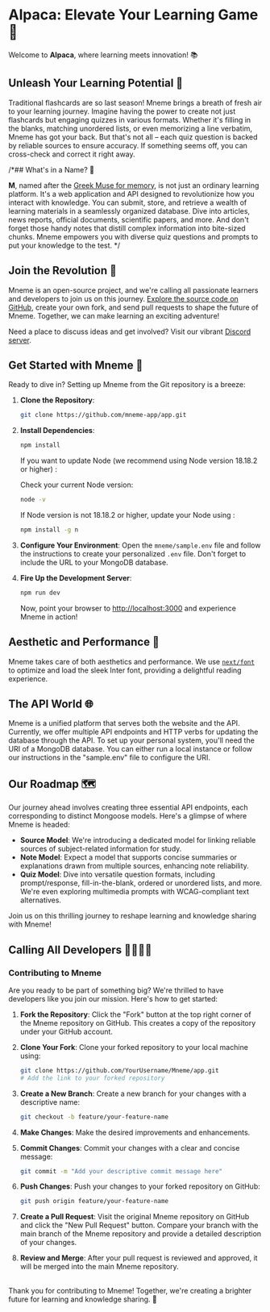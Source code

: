 # Alpaca: Elevate Your Learning Game🚀

Welcome to **Alpaca**, where learning meets innovation! 📚

## Unleash Your Learning Potential 🌟

Traditional flashcards are so last season! Mneme brings a breath of fresh air to your learning journey. Imagine having the power to create not just flashcards but engaging quizzes in various formats. Whether it's filling in the blanks, matching unordered lists, or even memorizing a line verbatim, Mneme has got your back. But that's not all – each quiz question is backed by reliable sources to ensure accuracy. If something seems off, you can cross-check and correct it right away.

/*## What's in a Name? 🤔

**M**, named after the [Greek Muse for memory](https://en.wikipedia.org/wiki/Mneme), is not just an ordinary learning platform. It's a web application and API designed to revolutionize how you interact with knowledge. You can submit, store, and retrieve a wealth of learning materials in a seamlessly organized database. Dive into articles, news reports, official documents, scientific papers, and more. And don't forget those handy notes that distill complex information into bite-sized chunks. Mneme empowers you with diverse quiz questions and prompts to put your knowledge to the test. */

## Join the Revolution 🚀

Mneme is an open-source project, and we're calling all passionate learners and developers to join us on this journey. [Explore the source code on GitHub](https://github.com/mneme-app/app.git), create your own fork, and send pull requests to shape the future of Mneme. Together, we can make learning an exciting adventure!

Need a place to discuss ideas and get involved? Visit our vibrant [Discord server](https://discord.com/invite/GNzuTVY9zF).

## Get Started with Mneme 🏁

Ready to dive in? Setting up Mneme from the Git repository is a breeze:

1. **Clone the Repository**:
   ```bash
   git clone https://github.com/mneme-app/app.git
   ```

2. **Install Dependencies**:
   ```bash
   npm install
   ```
   If you want to update Node (we recommend using Node version 18.18.2 or higher) :
   
   Check your current Node version:
   ```bash
   node -v 
   ```
   If Node version is not 18.18.2 or higher, update your Node using :
   ```bash
   npm install -g n   
   ```

4. **Configure Your Environment**:
   Open the `mneme/sample.env` file and follow the instructions to create your personalized `.env` file. Don't forget to include the URL to your MongoDB database.

5. **Fire Up the Development Server**:
   ```bash
   npm run dev
   ```

   Now, point your browser to [http://localhost:3000](http://localhost:3000) and experience Mneme in action!

## Aesthetic and Performance 🎨

Mneme takes care of both aesthetics and performance. We use [`next/font`](https://nextjs.org/docs/basic-features/font-optimization) to optimize and load the sleek Inter font, providing a delightful reading experience.

## The API World 🌐

Mneme is a unified platform that serves both the website and the API. Currently, we offer multiple API endpoints and HTTP verbs for updating the database through the API. To set up your personal system, you'll need the URI of a MongoDB database. You can either run a local instance or follow our instructions in the "sample.env" file to configure the URI.


## Our Roadmap 🗺️

Our journey ahead involves creating three essential API endpoints, each corresponding to distinct Mongoose models. Here's a glimpse of where Mneme is headed:

- **Source Model**: We're introducing a dedicated model for linking reliable sources of subject-related information for study.
- **Note Model**: Expect a model that supports concise summaries or explanations drawn from multiple sources, enhancing note reliability.
- **Quiz Model**: Dive into versatile question formats, including prompt/response, fill-in-the-blank, ordered or unordered lists, and more. We're even exploring multimedia prompts with WCAG-compliant text alternatives.

Join us on this thrilling journey to reshape learning and knowledge sharing with Mneme!

## Calling All Developers 👩‍💻👨‍💻

### Contributing to Mneme

Are you ready to be part of something big? We're thrilled to have developers like you join our mission. Here's how to get started:

1. **Fork the Repository**:
   Click the "Fork" button at the top right corner of the Mneme repository on GitHub. This creates a copy of the repository under your GitHub account.

2. **Clone Your Fork**:
   Clone your forked repository to your local machine using:
   ```bash
   git clone https://github.com/YourUsername/Mneme/app.git
   # Add the link to your forked repository
   ```

3. **Create a New Branch**:
   Create a new branch for your changes with a descriptive name:
   ```bash
   git checkout -b feature/your-feature-name
   ```

4. **Make Changes**:
   Make the desired improvements and enhancements.

5. **Commit Changes**:
   Commit your changes with a clear and concise message:
   ```bash
   git commit -m "Add your descriptive commit message here"
   ```

6. **Push Changes**:
   Push your changes to your forked repository on GitHub:
   ```bash
   git push origin feature/your-feature-name
   ```

7. **Create a Pull Request**:
   Visit the original Mneme repository on GitHub and click the "New Pull Request" button. Compare your branch with the main branch of the Mneme repository and provide a detailed description of your changes.

8. **Review and Merge**:
   After your pull request is reviewed and approved, it will be merged into the main Mneme repository.


<br>
Thank you for contributing to Mneme! Together, we're creating a brighter future for learning and knowledge sharing. 🌟
